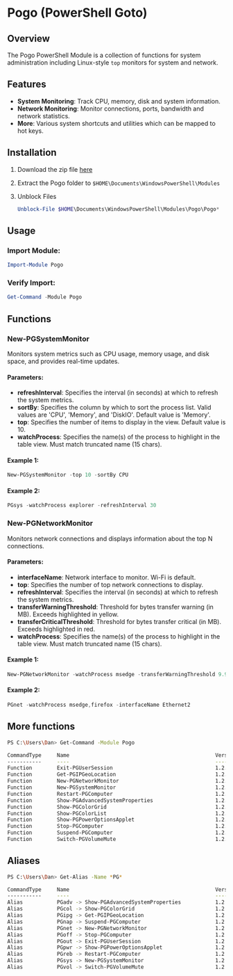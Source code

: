# Pogo (PowerShell Goto)

## Overview

The Pogo PowerShell Module is a collection of functions for system administration including Linux-style `top` monitors for system and network. 

## Features

- **System Monitoring**: Track CPU, memory, disk and system information.
- **Network Monitoring**: Monitor connections, ports, bandwidth and network statistics.
- **More**: Various system shortcuts and utilities which can be mapped to hot keys.

## Installation

1. Download the zip file [here](https://github.com/dmaccormac/Pogo/archive/refs/heads/main.zip)
2. Extract the Pogo folder to `$HOME\Documents\WindowsPowerShell\Modules`
3. Unblock Files

    ```powershell
    Unblock-File $HOME\Documents\WindowsPowerShell\Modules\Pogo\Pogo*
    ``` 

## Usage

### Import Module:

```powershell
Import-Module Pogo
```

### Verify Import:
```powershell
Get-Command -Module Pogo
```

## Functions

### New-PGSystemMonitor
Monitors system metrics such as CPU usage, memory usage, and disk space, and provides real-time updates.

#### Parameters:
- **refreshInterval**: Specifies the interval (in seconds) at which to refresh the system metrics.
- **sortBy**: Specifies the column by which to sort the process list. Valid values are 'CPU', 'Memory', and 'DiskIO'. Default value is 'Memory'.
- **top**: Specifies the number of items to display in the view. Default value is 10.
- **watchProcess**: Specifies the name(s) of the process to highlight in the table view. Must match truncated name (15 chars). 

#### Example 1:
```powershell
New-PGSystemMonitor -top 10 -sortBy CPU
```

#### Example 2:
```powershell
PGsys -watchProcess explorer -refreshInterval 30
```


### New-PGNetworkMonitor
Monitors network connections and displays information about the top N connections.

#### Parameters:
- **interfaceName**: Network interface to monitor. Wi-Fi is default.
- **top**: Specifies the number of top network connections to display.
- **refreshInterval**: Specifies the interval (in seconds) at which to refresh the system metrics.
- **transferWarningThreshold**: Threshold for bytes transfer warning (in MB). Exceeds highlighted in yellow.
- **transferCriticalThreshold**: Threshold for bytes transfer critical (in MB). Exceeds highlighted in red.
- **watchProcess**: Specifies the name(s) of the process to highlight in the table view. Must match truncated name (15 chars). 

#### Example 1:
```powershell
New-PGNetworkMonitor -watchProcess msedge -transferWarningThreshold 9.9
```

#### Example 2:
```powershell
PGnet -watchProcess msedge,firefox -interfaceName Ethernet2 
```

## More functions

```bash
PS C:\Users\Dan> Get-Command -Module Pogo

CommandType     Name                                               Version    Source
-----------     ----                                               -------    ------
Function        Exit-PGUserSession                                 1.2.3      Pogo
Function        Get-PGIPGeoLocation                                1.2.3      Pogo
Function        New-PGNetworkMonitor                               1.2.3      Pogo
Function        New-PGSystemMonitor                                1.2.3      Pogo
Function        Restart-PGComputer                                 1.2.3      Pogo
Function        Show-PGAdvancedSystemProperties                    1.2.3      Pogo
Function        Show-PGColorGrid                                   1.2.3      Pogo
Function        Show-PGColorList                                   1.2.3      Pogo
Function        Show-PGPowerOptionsApplet                          1.2.3      Pogo
Function        Stop-PGComputer                                    1.2.3      Pogo
Function        Suspend-PGComputer                                 1.2.3      Pogo
Function        Switch-PGVolumeMute                                1.2.3      Pogo
```

## Aliases

```bash
PS C:\Users\Dan> Get-Alias -Name *PG*

CommandType     Name                                               Version    Source
-----------     ----                                               -------    ------
Alias           PGadv -> Show-PGAdvancedSystemProperties           1.2.3      Pogo
Alias           PGcol -> Show-PGColorGrid                          1.2.3      Pogo
Alias           PGipg -> Get-PGIPGeoLocation                       1.2.3      Pogo
Alias           PGnap -> Suspend-PGComputer                        1.2.3      Pogo
Alias           PGnet -> New-PGNetworkMonitor                      1.2.3      Pogo
Alias           PGoff -> Stop-PGComputer                           1.2.3      Pogo
Alias           PGout -> Exit-PGUserSession                        1.2.3      Pogo
Alias           PGpwr -> Show-PGPowerOptionsApplet                 1.2.3      Pogo
Alias           PGreb -> Restart-PGComputer                        1.2.3      Pogo
Alias           PGsys -> New-PGSystemMonitor                       1.2.3      Pogo
Alias           PGvol -> Switch-PGVolumeMute                       1.2.3      Pogo
```

